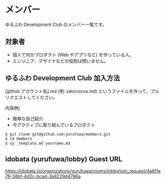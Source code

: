 # メンバー

ゆるふわ Development Club のメンバー一覧です。

## 対象者

- 個人で何かプロダクト (Web やアプリなど) を作っている人。
- エンジニア、デザイナなどの役割は問いません。


## ゆるふわ Development Club 加入方法

[github アカウント名].md (例: satococoa.md) というファイルを作って、プルリクエストしてください。

内容例)
- 簡単な自己紹介
- 今アクティブに取り組んでいるプロダクト

```bash
$ git clone git@github.com:yurufuwa/members.git
$ cd members
$ cp _template.md yourname.md
```


## idobata (yurufuwa/lobby) Guest URL

https://idobata.io/organizations/yurufuwa/rooms/lobby/join_request/4a6f1e79-58bf-4d2c-bcad-3a8229d4786a
